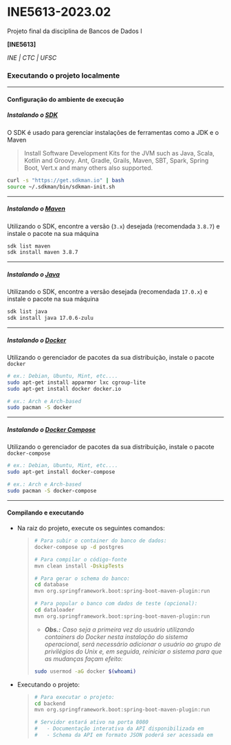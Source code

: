 # INE5613-2023.02

Projeto final da disciplina de Bancos de Dados I

**[INE5613]**

_INE | CTC | UFSC_

### Executando o projeto localmente

---

#### Configuração do ambiente de execução

##### Instalando o [SDK](https://sdkman.io/)

O SDK é usado para gerenciar instalações de ferramentas como a JDK e o Maven

> Install Software Development Kits for the JVM such as Java, Scala, Kotlin and
> Groovy. Ant, Gradle, Grails, Maven, SBT, Spark, Spring Boot, Vert.x and many
> others also supported.

```bash
curl -s "https://get.sdkman.io" | bash
source ~/.sdkman/bin/sdkman-init.sh
```

---

##### Instalando o [Maven](https://maven.apache.org/)

Utilizando o SDK, encontre a versão (`3.x`) desejada (recomendada `3.8.7`) e
instale o pacote na sua máquina

```bash
sdk list maven
sdk install maven 3.8.7
```

---

##### Instalando o [Java](https://www.java.com/en/download/)

Utilizando o SDK, encontre a versão desejada (recomendada `17.0.x`) e instale o
pacote na sua máquina

```bash
sdk list java
sdk install java 17.0.6-zulu
```

---

##### Instalando o [Docker](https://www.docker.com/)

Utilizando o gerenciador de pacotes da sua distribuição, instale o pacote
`docker`

```bash
# ex.: Debian, Ubuntu, Mint, etc....
sudo apt-get install apparmor lxc cgroup-lite
sudo apt-get install docker docker.io

# ex.: Arch e Arch-based
sudo pacman -S docker
```

---

##### Instalando o [Docker Compose](https://docs.docker.com/compose/)

Utilizando o gerenciador de pacotes da sua distribuição, instale o pacote
`docker-compose`

```bash
# ex.: Debian, Ubuntu, Mint, etc....
sudo apt-get install docker-compose

# ex.: Arch e Arch-based
sudo pacman -S docker-compose
```

---

#### Compilando e executando

- Na raiz do projeto, execute os seguintes comandos:

  > ```bash
  > # Para subir o container do banco de dados:
  > docker-compose up -d postgres
  >
  > # Para compilar o código-fonte
  > mvn clean install -DskipTests
  >
  > # Para gerar o schema do banco:
  > cd database
  > mvn org.springframework.boot:spring-boot-maven-plugin:run
  >
  > # Para popular o banco com dados de teste (opcional):
  > cd dataloader
  > mvn org.springframework.boot:spring-boot-maven-plugin:run
  > ```
  > - _**Obs.:** Caso seja a primeira vez do usuário utilizando containers do
    > Docker nesta instalação do sistema operacional, será necessário adicionar
    > o usuário ao grupo de privilégios do Unix e, em seguida, reiniciar o
    > sistema para que as mudanças façam efeito:_
  > ```bash
  > sudo usermod -aG docker $(whoami)
  > ```

- Executando o projeto:
  > ```bash
  > # Para executar o projeto:
  > cd backend
  > mvn org.springframework.boot:spring-boot-maven-plugin:run
  >
  > # Servidor estará ativo na porta 8080
  > #   - Documentação interativa da API disponibilizada em         http://localhost:8080/swagger-ui/index.html
  > #   - Schema da API em formato JSON poderá ser acessada em      http://localhost:8080/v3/api-docs
  > ```
